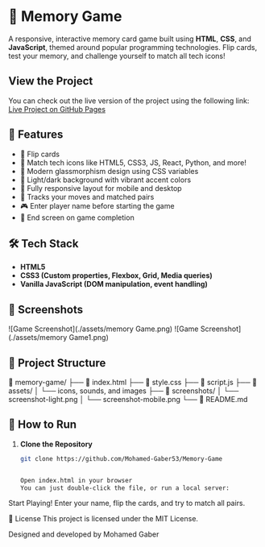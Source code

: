 # 🧠 Memory Game

A responsive, interactive memory card game built using **HTML**, **CSS**, and **JavaScript**, themed around popular programming technologies. Flip cards, test your memory, and challenge yourself to match all tech icons!

## View the Project

You can check out the live version of the project using the following link:  
[Live Project on GitHub Pages](https://mohamed-gaber53.github.io/Memory-Game/)

## 🚀 Features

- 🔁 Flip cards
- 🎯 Match tech icons like HTML5, CSS3, JS, React, Python, and more!
- 💎 Modern glassmorphism design using CSS variables
- 🎨 Light/dark background with vibrant accent colors
- 📱 Fully responsive layout for mobile and desktop
- 🧠 Tracks your moves and matched pairs
- 🎮 Enter player name before starting the game
- 🏁 End screen on game completion

## 🛠️ Tech Stack

- **HTML5**
- **CSS3 (Custom properties, Flexbox, Grid, Media queries)**
- **Vanilla JavaScript (DOM manipulation, event handling)**

## 📸 Screenshots

![Game Screenshot](./assets/memory Game.png)
![Game Screenshot](./assets/memory Game1.png)

## 📂 Project Structure

📁 memory-game/ ├── 📄 index.html ├── 📄 style.css ├── 📄 script.js ├── 📁 assets/ │ └── icons, sounds, and images ├── 📁 screenshots/ │ └── screenshot-light.png │ └── screenshot-mobile.png └── 📄 README.md

## 🔧 How to Run

1. **Clone the Repository**

   ```bash
   git clone https://github.com/Mohamed-Gaber53/Memory-Game


   Open index.html in your browser
   You can just double-click the file, or run a local server:
   ```

Start Playing!
Enter your name, flip the cards, and try to match all pairs.

📄 License
This project is licensed under the MIT License.

Designed and developed by Mohamed Gaber
